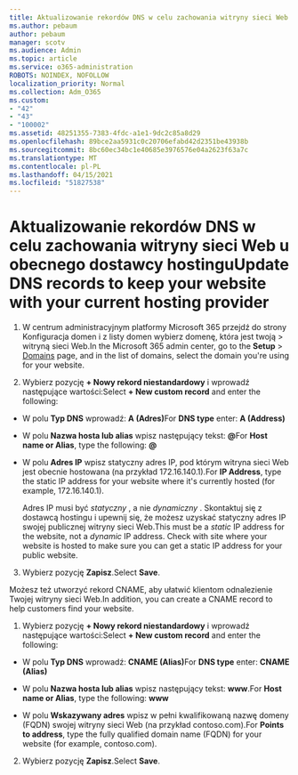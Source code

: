 ```yaml
---
title: Aktualizowanie rekordów DNS w celu zachowania witryny sieci Web u obecnego dostawcy hostingu
ms.author: pebaum
author: pebaum
manager: scotv
ms.audience: Admin
ms.topic: article
ms.service: o365-administration
ROBOTS: NOINDEX, NOFOLLOW
localization_priority: Normal
ms.collection: Adm_O365
ms.custom:
- "42"
- "43"
- "100002"
ms.assetid: 48251355-7383-4fdc-a1e1-9dc2c85a8d29
ms.openlocfilehash: 89bce2aa5931c0c20706efabd42d2351be43938b
ms.sourcegitcommit: 8bc60ec34bc1e40685e3976576e04a2623f63a7c
ms.translationtype: MT
ms.contentlocale: pl-PL
ms.lasthandoff: 04/15/2021
ms.locfileid: "51827538"
---
```

# <a name="update-dns-records-to-keep-your-website-with-your-current-hosting-provider"></a><span data-ttu-id="df0ef-102">Aktualizowanie rekordów DNS w celu zachowania witryny sieci Web u obecnego dostawcy hostingu</span><span class="sxs-lookup"><span data-stu-id="df0ef-102">Update DNS records to keep your website with your current hosting provider</span></span>

1. <span data-ttu-id="df0ef-103">W centrum administracyjnym platformy Microsoft 365 przejdź do strony Konfiguracja domen i z listy domen wybierz domenę, która jest twoją   >  [](https://admin.microsoft.com/Adminportal#/Domains) witryną sieci Web.</span><span class="sxs-lookup"><span data-stu-id="df0ef-103">In the Microsoft 365 admin center, go to the **Setup** > [Domains](https://admin.microsoft.com/Adminportal#/Domains) page, and in the list of domains, select the domain you're using for your website.</span></span>

2. <span data-ttu-id="df0ef-104">Wybierz pozycję **+ Nowy rekord niestandardowy** i wprowadź następujące wartości:</span><span class="sxs-lookup"><span data-stu-id="df0ef-104">Select **+ New custom record** and enter the following:</span></span>

  - <span data-ttu-id="df0ef-105">W polu **Typ DNS** wprowadź: **A (Adres)**</span><span class="sxs-lookup"><span data-stu-id="df0ef-105">For **DNS type** enter: **A (Address)**</span></span>

  - <span data-ttu-id="df0ef-106">W polu **Nazwa hosta lub alias** wpisz następujący tekst: **@**</span><span class="sxs-lookup"><span data-stu-id="df0ef-106">For **Host name or Alias**, type the following: **@**</span></span>

  - <span data-ttu-id="df0ef-107">W polu **Adres IP** wpisz statyczny adres IP, pod którym witryna sieci Web jest obecnie hostowana (na przykład 172.16.140.1).</span><span class="sxs-lookup"><span data-stu-id="df0ef-107">For **IP Address**, type the static IP address for your website where it's currently hosted (for example, 172.16.140.1).</span></span>

    <span data-ttu-id="df0ef-p101">Adres IP musi być  *statyczny*  , a nie  *dynamiczny*  . Skontaktuj się z dostawcą hostingu i upewnij się, że możesz uzyskać statyczny adres IP swojej publicznej witryny sieci Web.</span><span class="sxs-lookup"><span data-stu-id="df0ef-p101">This must be a  *static*  IP address for the website, not a  *dynamic*  IP address. Check with site where your website is hosted to make sure you can get a static IP address for your public website.</span></span>

3. <span data-ttu-id="df0ef-110">Wybierz pozycję **Zapisz**.</span><span class="sxs-lookup"><span data-stu-id="df0ef-110">Select **Save**.</span></span>

<span data-ttu-id="df0ef-111">Możesz też utworzyć rekord CNAME, aby ułatwić klientom odnalezienie Twojej witryny sieci Web.</span><span class="sxs-lookup"><span data-stu-id="df0ef-111">In addition, you can create a CNAME record to help customers find your website.</span></span>
  
1. <span data-ttu-id="df0ef-112">Wybierz pozycję **+ Nowy rekord niestandardowy** i wprowadź następujące wartości:</span><span class="sxs-lookup"><span data-stu-id="df0ef-112">Select **+ New custom record** and enter the following:</span></span>

  - <span data-ttu-id="df0ef-113">W polu **Typ DNS** wprowadź: **CNAME (Alias)**</span><span class="sxs-lookup"><span data-stu-id="df0ef-113">For **DNS type** enter: **CNAME (Alias)**</span></span>

  - <span data-ttu-id="df0ef-114">W polu **Nazwa hosta lub alias** wpisz następujący tekst: **www**.</span><span class="sxs-lookup"><span data-stu-id="df0ef-114">For **Host name or Alias**, type the following: **www**</span></span>

  - <span data-ttu-id="df0ef-115">W polu **Wskazywany adres** wpisz w pełni kwalifikowaną nazwę domeny (FQDN) swojej witryny sieci Web (na przykład contoso.com).</span><span class="sxs-lookup"><span data-stu-id="df0ef-115">For **Points to address**, type the fully qualified domain name (FQDN) for your website (for example, contoso.com).</span></span>

2. <span data-ttu-id="df0ef-116">Wybierz pozycję **Zapisz**.</span><span class="sxs-lookup"><span data-stu-id="df0ef-116">Select **Save**.</span></span>
